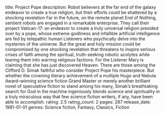 title: Project Pope
description: Robot believers at the far end of the galaxy endeavor to create a true religion, but their efforts could be shattered by a shocking revelation Far in the future, on the remote planet End of Nothing, sentient robots are engaged in a remarkable enterprise. They call their project Vatican-17: an endeavor to create a truly universal religion presided over by a pope, whose extreme godliness and infallible artificial intelligence are fed by telepathic human Listeners who psychically delve into the mysteries of the universe. But the great and holy mission could be compromised by one shocking revelation that threatens to inspire serious crises of faith among the spiritual, truth-seeking robotic acolytes while tearing them into warring religious factions. For the Listener Mary is claiming that she has just discovered Heaven. There are those among the Clifford D. Simak faithful who consider Project Pope his masterpiece. But whether the crowning literary achievement of a multiple Hugo and Nebula Award–winning science fiction Grand Master or merely another brilliant novel of speculative fiction to stand among his many, Simak’s breathtaking search for God in the machine ingeniously blends science and spirituality in a truly miraculous way that few science fiction writers, if any, have been able to accomplish.
rating: 2.5
rating_count: 2
pages: 287
release_date: 1981-01-01
genres: Science fiction, Fantasy, Classics, Fiction
